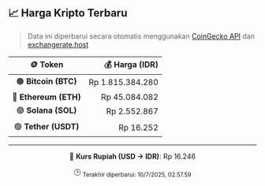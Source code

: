 

<!-- HARGA_KRIPTO -->
## 📈 Harga Kripto Terbaru

> Data ini diperbarui secara otomatis menggunakan [CoinGecko API](https://www.coingecko.com/) dan [exchangerate.host](https://exchangerate.host/)

<div align="center">

| 🪙 Token | 💰 Harga (IDR) |
|:------:|---------------:|
| 🟠 **Bitcoin (BTC)**   | Rp 1.815.384.280 |
| 🔵 **Ethereum (ETH)**  | Rp 45.084.082 |
| 🟣 **Solana (SOL)**    | Rp 2.552.867 |
| 🟢 **Tether (USDT)**   | Rp 16.252 |

---

💱 **Kurs Rupiah (USD → IDR)**: Rp 16.246

🕒 <sub>Terakhir diperbarui: 10/7/2025, 02.57.59</sub>

</div>
<!-- /HARGA_KRIPTO -->
